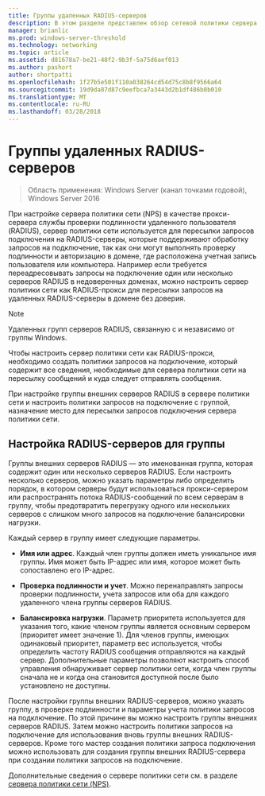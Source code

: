 ```yaml
---
title: Группы удаленных RADIUS-серверов
description: В этом разделе представлен обзор сетевой политики сервера удаленных групп серверов RADIUS в Windows Server 2016.
manager: brianlic
ms.prod: windows-server-threshold
ms.technology: networking
ms.topic: article
ms.assetid: d81678a7-be21-48f2-9b3f-5a75d6aef013
ms.author: pashort
author: shortpatti
ms.openlocfilehash: 1f27b5e501f110a038264cd54d75c8b8f9566a64
ms.sourcegitcommit: 19d9da87d87c9eefbca7a3443d2b1df486b0b010
ms.translationtype: MT
ms.contentlocale: ru-RU
ms.lasthandoff: 03/28/2018
---
```

# <a name="remote-radius-server-groups"></a>Группы удаленных RADIUS-серверов

>Область применения: Windows Server (канал точками годовой), Windows Server 2016

При настройке сервера политики сети (NPS) в качестве прокси-сервера службы проверки подлинности удаленного пользователя (RADIUS), сервер политики сети используется для пересылки запросов подключения на RADIUS-серверы, которые поддерживают обработку запросов на подключение, так как они могут выполнять проверку подлинности и авторизацию в домене, где расположена учетная запись пользователя или компьютера. Например если требуется переадресовывать запросы на подключение один или несколько серверов RADIUS в недоверенных доменах, можно настроить сервер политики сети как RADIUS-прокси для пересылки запросов на удаленных RADIUS-серверы в домене без доверия.

>[!NOTE]
>Удаленных групп серверов RADIUS, связанную с и независимо от группы Windows.

Чтобы настроить сервер политики сети как RADIUS-прокси, необходимо создать политики запросов на подключение, который содержит все сведения, необходимые для сервера политики сети на пересылку сообщений и куда следует отправлять сообщения.

При настройке группы внешних серверов RADIUS в сервере политики сети и настроить политики запросов на подключение с группой, назначение место для пересылки запросов подключения сервера политики сети.

## <a name="configuring-radius-servers-for-a-group"></a>Настройка RADIUS-серверов для группы

Группы внешних серверов RADIUS — это именованная группа, которая содержит один или несколько серверов RADIUS. Если настроить несколько серверов, можно указать параметры либо определить порядок, в котором серверы будут использоваться прокси-сервером или распространять потока RADIUS-сообщений по всем серверам в группу, чтобы предотвратить перегрузку одного или нескольких серверов с слишком много запросов на подключение балансировки нагрузки.

Каждый сервер в группу имеет следующие параметры.

- **Имя или адрес**. Каждый член группы должен иметь уникальное имя группы. Имя может быть IP-адрес или имя, которое может быть сопоставлено его IP-адрес.

- **Проверка подлинности и учет**. Можно перенаправлять запросы проверки подлинности, учета запросов или оба для каждого удаленного члена группы серверов RADIUS.

- **Балансировка нагрузки**. Параметр приоритета используется для указания того, какие членом группы является основным сервером (приоритет имеет значение 1). Для членов группы, имеющих одинаковый приоритет, параметр вес используется, чтобы определить частоту RADIUS сообщения отправляются на каждый сервер. Дополнительные параметры позволяют настроить способ управления обнаруживает сервер политики сети, когда член группы сначала не и когда она становится доступной после было установлено не доступны.

После настройки группы внешних RADIUS-серверов, можно указать группу, в проверке подлинности и параметры учета политики запросов на подключение. По этой причине вы можно настроить группы внешних серверов RADIUS. Затем можно настроить политики запросов на подключение для использования вновь группы внешних RADIUS-серверов. Кроме того мастер создания политики запроса подключения можно использовать для создания группы внешних RADIUS-сервера при создании политики запросов на подключение.

Дополнительные сведения о сервере политики сети см. в разделе [сервера политики сети (NPS)](nps-top.md).
